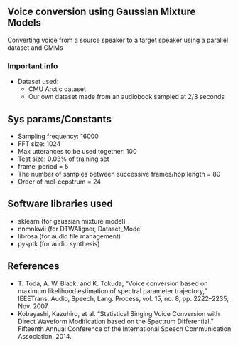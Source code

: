 ## Voice conversion using Gaussian Mixture Models

Converting voice from a source speaker to a target speaker using a parallel dataset and GMMs

### Important info

* Dataset used:
  * CMU Arctic dataset
  * Our own dataset made from an audiobook sampled at 2/3 seconds

## Sys params/Constants

* Sampling frequency: 16000
* FFT size: 1024
* Max utterances to be used together: 100
* Test size: 0.03% of training set
* frame_period = 5
* The number of samples between successive frames/hop length = 80
* Order of mel-cepstrum = 24

## Software libraries used

* sklearn (for gaussian mixture model)
* nnmnkwii (for DTWAligner, Dataset_Model
* librosa (for audio file management)
* pysptk (for audio synthesis)

## References

* T. Toda, A. W. Black, and K. Tokuda, “Voice conversion based on maximum likelihood estimation of spectral parameter trajectory,” IEEETrans. Audio, Speech, Lang. Process, vol. 15, no. 8, pp. 2222–2235, Nov. 2007.
* Kobayashi, Kazuhiro, et al. “Statistical Singing Voice Conversion with Direct Waveform Modification based on the Spectrum Differential.” Fifteenth Annual Conference of the International Speech Communication Association. 2014.

